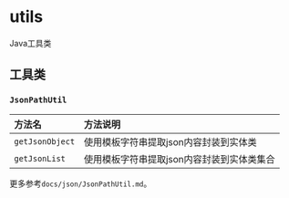 # utils
Java工具类

## 工具类
### `JsonPathUtil`
|方法名|方法说明|
|:--|:--|
|`getJsonObject`|使用模板字符串提取json内容封装到实体类|
|`getJsonList`|使用模板字符串提取json内容封装到实体类集合|

更多参考`docs/json/JsonPathUtil.md`。